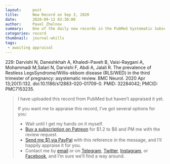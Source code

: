 ```yaml
---
layout:     post
title:      New Record on Sep 3, 2020
date:       2020-09-13 03:30:00
author:     Pavel Zhelnov
summary:    One of the daily new records in the PubMed Systematic Subset indexed by Sep 3, 2020.
categories: record
thumbnail:  journal-whills
tags:
 - awaiting appraisal
---
```


229: Darvishi N, Daneshkhah A, Khaledi-Paveh B, Vaisi-Raygani A, Mohammadi M,Salari N, Darvishi F, Abdi A, Jalali R. The prevalence of Restless LegsSyndrome/Willis-ekbom disease (RLS/WED) in the third trimester of pregnancy: asystematic review. BMC Neurol. 2020 Apr 13;20(1):132. doi:10.1186/s12883-020-01709-0. PMID: 32284042; PMCID: PMC7153235.


> I have uploaded this record from PubMed but haven’t appraised it yet.
>
> If you want me to appraise this record, I’ve got several options for you:
> * Wait until I get my hands on it myself.
> * [Buy a subscription on Patreon](https://patreon.com/zheln) for $1.2 to $6 and PM me with the review request.
> * [Send me $1 via PayPal](https://paypal.me/pjelnov) with this reference in the message, and I’ll happily appraise it for you.
> * Contact me by [email](mailto:pavel@zheln.com) or on [Telegram](https://t.me/drzhelnov), [Twitter](https://twitter.com/drzhelnov), [Instagram](https://instagram.com/igzheln), or [Facebook](https://facebook.com/drzhelnov), and I’m sure we’ll find a way around.
